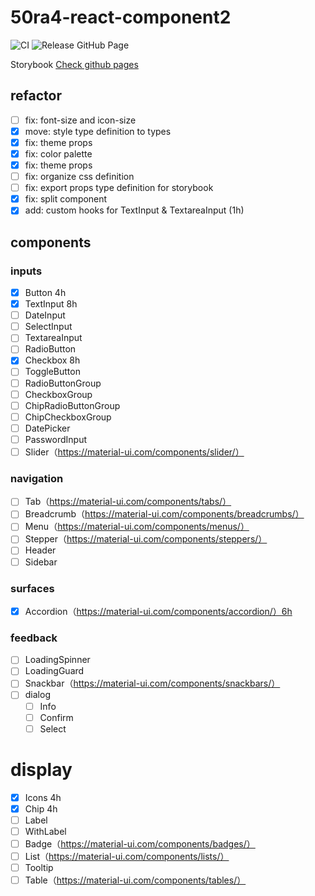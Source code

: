 # 50ra4-react-component2

![CI](https://github.com/shigarashi1/50ra4-react-component2/workflows/CI/badge.svg?branch=main)
![Release GitHub Page](https://github.com/shigarashi1/50ra4-react-component2/workflows/Release%20GitHub%20Page/badge.svg?branch=main)

Storybook [Check github pages](https://shigarashi1.github.io/50ra4-react-component2/)

## refactor
- [ ] fix: font-size and icon-size
- [x] move: style type definition to types
- [x] fix: theme props
- [x] fix: color palette
- [x] fix: theme props
- [ ] fix: organize css definition
- [ ] fix: export props type definition for storybook 
- [x] fix: split component
- [x] add: custom hooks for TextInput & TextareaInput (1h)

## components

### inputs
- [x] Button 4h
- [x] TextInput 8h
- [ ] DateInput
- [ ] SelectInput
- [ ] TextareaInput
- [ ] RadioButton
- [x] Checkbox 8h
- [ ] ToggleButton
- [ ] RadioButtonGroup
- [ ] CheckboxGroup
- [ ] ChipRadioButtonGroup
- [ ] ChipCheckboxGroup
- [ ] DatePicker
- [ ] PasswordInput
- [ ] Slider（https://material-ui.com/components/slider/）

### navigation
- [ ] Tab（https://material-ui.com/components/tabs/）
- [ ] Breadcrumb（https://material-ui.com/components/breadcrumbs/）
- [ ] Menu（https://material-ui.com/components/menus/）
- [ ] Stepper（https://material-ui.com/components/steppers/）
- [ ] Header
- [ ] Sidebar

### surfaces
- [x] Accordion（https://material-ui.com/components/accordion/）6h

### feedback
- [ ] LoadingSpinner
- [ ] LoadingGuard
- [ ] Snackbar（https://material-ui.com/components/snackbars/）
- [ ] dialog
	- [ ] Info
	- [ ] Confirm
	- [ ] Select

# display
- [x] Icons 4h
- [x] Chip 4h
- [ ] Label
- [ ] WithLabel
- [ ] Badge（https://material-ui.com/components/badges/）
- [ ] List（https://material-ui.com/components/lists/）
- [ ] Tooltip
- [ ] Table（https://material-ui.com/components/tables/）
